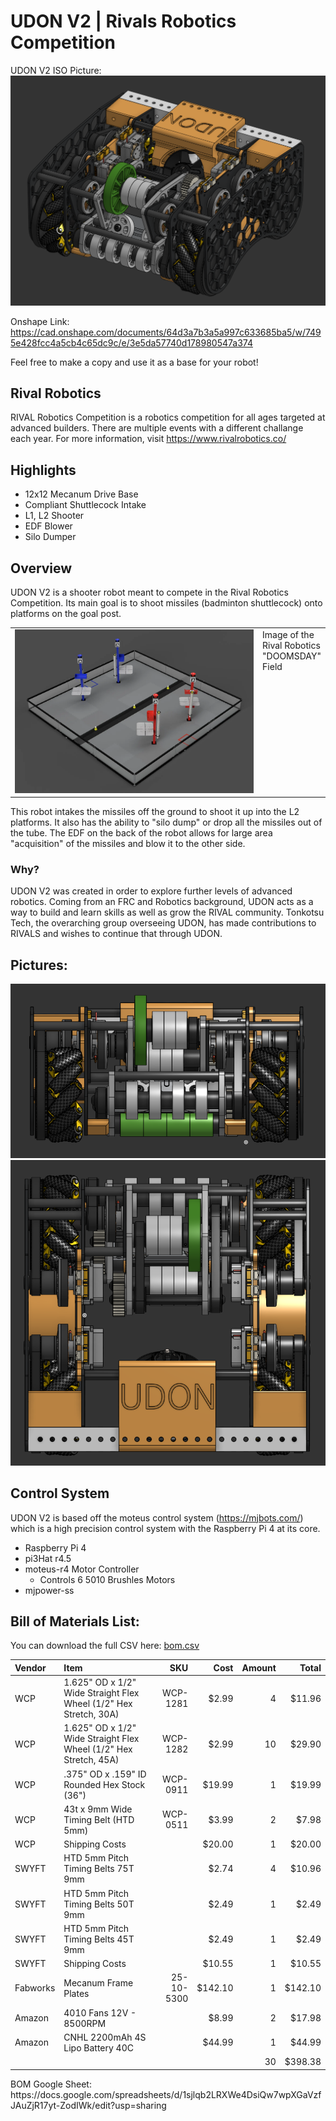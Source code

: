 # UDON V2 | Rivals Robotics Competition
UDON V2 ISO Picture:
![UDON ISO render](Pictures/UdonISOImage.png)

Onshape Link:
https://cad.onshape.com/documents/64d3a7b3a5a997c633685ba5/w/7495e428fcc4a5cb4c65dc9c/e/3e5da57740d178980547a374 

Feel free to make a copy and use it as a base for your robot!

## Rival Robotics
RIVAL Robotics Competition is a robotics competition for all ages targeted at advanced builders. There are multiple events with a different challange each year. For more information, visit https://www.rivalrobotics.co/

## Highlights
- 12x12 Mecanum Drive Base
- Compliant Shuttlecock Intake
- L1, L2 Shooter
- EDF Blower
- Silo Dumper

## Overview
UDON V2 is a shooter robot meant to compete in the Rival Robotics Competition. Its main goal is to shoot missiles (badminton shuttlecock) onto platforms on the goal post.

<table>
  <tr>
    <td valign="top" width="80%">
      <img src="Pictures/RivalFieldImage.png" width="100%" alt="Field ISO Render">
    </td>
    <td valign="top">
        Image of the Rival Robotics "DOOMSDAY" Field
    </td>
  </tr>
</table>

This robot intakes the missiles off the ground to shoot it up into the L2 platforms. It also has the ability to "silo dump" or drop all the missiles out of the tube. The EDF on the back of the robot allows for large area "acquisition" of the missiles and blow it to the other side.

### Why?
UDON V2 was created in order to explore further levels of advanced robotics. Coming from an FRC and Robotics background, UDON acts as a way to build and learn skills as well as grow the RIVAL community. Tonkotsu Tech, the overarching group overseeing UDON, has made contributions to RIVALS and wishes to continue that through UDON.

## Pictures:
![UDON Front View](Pictures/UdonFrontImage.png)
![UDON Top View](Pictures/UdonTopImage.png)

## Control System
UDON V2 is based off the moteus control system (https://mjbots.com/) which is a high precision control system with the Raspberry Pi 4 at its core. 

- Raspberry Pi 4
- pi3Hat r4.5
- moteus-r4 Motor Controller
    - Controls 6 5010 Brushles Motors
- mjpower-ss

## Bill of Materials List:

You can download the full CSV here: [bom.csv](bom.csv)
<table>
  <colgroup>
    <col width="8%" />
    <col width="62%" />
    <col width="10%" />
    <col width="8%" />
    <col width="6%" />
    <col width="6%" />
  </colgroup>
  <thead>
    <tr>
      <th align="left">Vendor</th>
      <th align="left">Item</th>
      <th align="right">SKU</th>
      <th align="right">Cost</th>
      <th align="right">Amount</th>
      <th align="right">Total</th>
    </tr>
  </thead>
  <tbody>
    <tr>
      <td>WCP</td>
      <td>1.625" OD x 1/2" Wide Straight Flex Wheel (1/2" Hex Stretch, 30A)</td>
      <td align="right">WCP-1281</td>
      <td align="right">$2.99</td>
      <td align="right">4</td>
      <td align="right">$11.96</td>
    </tr>
    <tr>
      <td>WCP</td>
      <td>1.625" OD x 1/2" Wide Straight Flex Wheel (1/2" Hex Stretch, 45A)</td>
      <td align="right">WCP-1282</td>
      <td align="right">$2.99</td>
      <td align="right">10</td>
      <td align="right">$29.90</td>
    </tr>
    <tr>
      <td>WCP</td>
      <td>.375" OD x .159" ID Rounded Hex Stock (36")</td>
      <td align="right">WCP-0911</td>
      <td align="right">$19.99</td>
      <td align="right">1</td>
      <td align="right">$19.99</td>
    </tr>
    <tr>
      <td>WCP</td>
      <td>43t x 9mm Wide Timing Belt (HTD 5mm)</td>
      <td align="right">WCP-0511</td>
      <td align="right">$3.99</td>
      <td align="right">2</td>
      <td align="right">$7.98</td>
    </tr>
    <tr>
      <td>WCP</td>
      <td>Shipping Costs</td>
      <td align="right"></td>
      <td align="right">$20.00</td>
      <td align="right">1</td>
      <td align="right">$20.00</td>
    </tr>
    <tr>
      <td>SWYFT</td>
      <td>HTD 5mm Pitch Timing Belts 75T 9mm</td>
      <td align="right"></td>
      <td align="right">$2.74</td>
      <td align="right">4</td>
      <td align="right">$10.96</td>
    </tr>
    <tr>
      <td>SWYFT</td>
      <td>HTD 5mm Pitch Timing Belts 50T 9mm</td>
      <td align="right"></td>
      <td align="right">$2.49</td>
      <td align="right">1</td>
      <td align="right">$2.49</td>
    </tr>
    <tr>
      <td>SWYFT</td>
      <td>HTD 5mm Pitch Timing Belts 45T 9mm</td>
      <td align="right"></td>
      <td align="right">$2.49</td>
      <td align="right">1</td>
      <td align="right">$2.49</td>
    </tr>
    <tr>
      <td>SWYFT</td>
      <td>Shipping Costs</td>
      <td align="right"></td>
      <td align="right">$10.55</td>
      <td align="right">1</td>
      <td align="right">$10.55</td>
    </tr>
    <tr>
      <td>Fabworks</td>
      <td>Mecanum Frame Plates</td>
      <td align="right">25-10-5300</td>
      <td align="right">$142.10</td>
      <td align="right">1</td>
      <td align="right">$142.10</td>
    </tr>
    <tr>
      <td>Amazon</td>
      <td>4010 Fans 12V - 8500RPM</td>
      <td align="right"></td>
      <td align="right">$8.99</td>
      <td align="right">2</td>
      <td align="right">$17.98</td>
    </tr>
    <tr>
      <td>Amazon</td>
      <td>CNHL 2200mAh 4S Lipo Battery 40C</td>
      <td align="right"></td>
      <td align="right">$44.99</td>
      <td align="right">1</td>
      <td align="right">$44.99</td>
    </tr>
    <tr>
      <td></td>
      <td></td>
      <td></td>
      <td></td>
      <td align="right">30</td>
      <td align="right">$398.38</td>
    </tr>
  </tbody>
</table>
BOM Google Sheet: https://docs.google.com/spreadsheets/d/1sjlqb2LRXWe4DsiQw7wpXGaVzfJAuZjR17yt-ZodIWk/edit?usp=sharing

